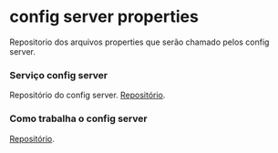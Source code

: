 # config server properties
Repositorio dos arquivos properties que serão chamado pelos config server.

### Serviço config server
Repositório do config server.
[Repositório](https://github.com/EduardoNofre/digital-config-service).

### Como trabalha o config server
[Repositório](https://s1.o7planning.com/en/11723/images/15380692.png).

